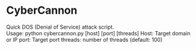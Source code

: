 # CyberCannon
Quick DOS (Denial of Service) attack script.
<br>
Usage: python cybercannon.py [host] [port] [threads]
Host: Target domain or IP
port: Target port
threads: number of threads (default: 100) 

